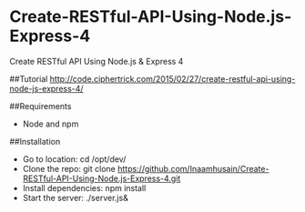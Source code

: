 # Create-RESTful-API-Using-Node.js-Express-4
Create RESTful API Using Node.js &amp; Express 4

##Tutorial
http://code.ciphertrick.com/2015/02/27/create-restful-api-using-node-js-express-4/

##Requirements
* Node and npm

##Installation

* Go to location: cd /opt/dev/
* Clone the repo: git clone  https://github.com/Inaamhusain/Create-RESTful-API-Using-Node.js-Express-4.git
* Install dependencies: npm install  
* Start the server: ./server.js&
